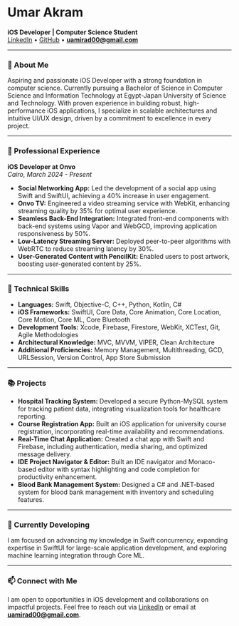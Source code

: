 # Umar Akram

**iOS Developer | Computer Science Student**  
[LinkedIn](https://linkedin.com/in/umarrakram) • [GitHub](https://github.com/umarrakram) • **uamirad00@gmail.com**

---

### 👋 About Me
Aspiring and passionate iOS Developer with a strong foundation in computer science. Currently pursuing a Bachelor of Science in Computer Science and Information Technology at Egypt-Japan University of Science and Technology. With proven experience in building robust, high-performance iOS applications, I specialize in scalable architectures and intuitive UI/UX design, driven by a commitment to excellence in every project.

---

### 💼 Professional Experience
**iOS Developer at Onvo**  
*Cairo, March 2024 - Present*

- **Social Networking App:** Led the development of a social app using Swift and SwiftUI, achieving a 40% increase in user engagement.
- **Onvo TV:** Engineered a video streaming service with WebKit, enhancing streaming quality by 35% for optimal user experience.
- **Seamless Back-End Integration:** Integrated front-end components with back-end systems using Vapor and WebGCD, improving application responsiveness by 50%.
- **Low-Latency Streaming Server:** Deployed peer-to-peer algorithms with WebRTC to reduce streaming latency by 30%.
- **User-Generated Content with PencilKit:** Enabled users to post artwork, boosting user-generated content by 25%.

---

### 🔧 Technical Skills

- **Languages:** Swift, Objective-C, C++, Python, Kotlin, C#
- **iOS Frameworks:** SwiftUI, Core Data, Core Animation, Core Location, Core Motion, Core ML, Core Bluetooth
- **Development Tools:** Xcode, Firebase, Firestore, WebKit, XCTest, Git, Agile Methodologies
- **Architectural Knowledge:** MVC, MVVM, VIPER, Clean Architecture
- **Additional Proficiencies:** Memory Management, Multithreading, GCD, URLSession, Version Control, App Store Submission

---

### 📚 Projects

- **Hospital Tracking System:** Developed a secure Python-MySQL system for tracking patient data, integrating visualization tools for healthcare reporting.
- **Course Registration App:** Built an iOS application for university course registration, incorporating real-time availability and recommendations.
- **Real-Time Chat Application:** Created a chat app with Swift and Firebase, including authentication, media sharing, and optimized message delivery.
- **IDE Project Navigator & Editor:** Built an IDE navigator and Monaco-based editor with syntax highlighting and code completion for productivity enhancement.
- **Blood Bank Management System:** Designed a C# and .NET-based system for blood bank management with inventory and scheduling features.

---

### 🌱 Currently Developing
I am focused on advancing my knowledge in Swift concurrency, expanding expertise in SwiftUI for large-scale application development, and exploring machine learning integration through Core ML.

---

### 📫 Connect with Me
I am open to opportunities in iOS development and collaborations on impactful projects. Feel free to reach out via [LinkedIn](https://linkedin.com/in/umarrakram) or email at **uamirad00@gmail.com**.
